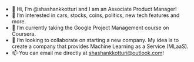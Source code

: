 - 👋 Hi, I’m @shashankkotturi and I am an Associate Product Manager!
- 👀 I’m interested in cars, stocks, coins, politics, new tech features and more.
- 🌱 I’m currently taking the Google Project Management course on Coursera.
- 💞️ I’m looking to collaborate on starting a new company. My idea is to create a company that provides Machine Learning as a Service (MLaaS).
- 📫 You can email me directly at shashankkotturi@outlook.com!

<!---
shashankkotturi/shashankkotturi is a ✨ special ✨ repository because its `README.md` (this file) appears on your GitHub profile.
You can click the Preview link to take a look at your changes.
--->
